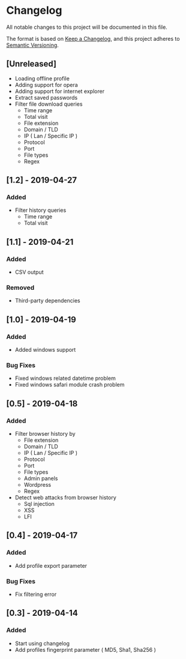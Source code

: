# Changelog
All notable changes to this project will be documented in this file.

The format is based on [Keep a Changelog](https://keepachangelog.com/en/1.0.0/),
and this project adheres to [Semantic Versioning](https://semver.org/spec/v2.0.0.html).

## [Unreleased]
- Loading offline profile
- Adding support for opera
- Adding support for internet explorer
- Extract saved passwords
- Filter file download queries
    - Time range
    - Total visit
    - File extension
    - Domain / TLD
    - IP ( Lan / Specific IP )
    - Protocol
    - Port
    - File types
    - Regex

## [1.2] - 2019-04-27
### Added
- Filter history queries
    - Time range
    - Total visit

## [1.1] - 2019-04-21
### Added
- CSV output
### Removed
- Third-party dependencies

## [1.0] - 2019-04-19
### Added
- Added windows support

### Bug Fixes
- Fixed windows related datetime problem
- Fixed windows safari module crash problem

## [0.5] - 2019-04-18
### Added
- Filter browser history by
    - File extension
    - Domain / TLD
    - IP ( Lan / Specific IP )
    - Protocol
    - Port
    - File types
    - Admin panels
    - Wordpress
    - Regex
- Detect web attacks from browser history
    - Sql injection
    - XSS
    - LFI

## [0.4] - 2019-04-17
### Added
- Add profile export parameter
### Bug Fixes
- Fix filtering error

## [0.3] - 2019-04-14
### Added
- Start using changelog
- Add profiles fingerprint parameter ( MD5, Sha1, Sha256 )